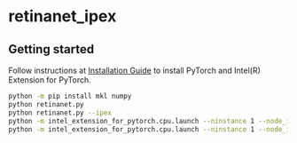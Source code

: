 # retinanet_ipex

## Getting started
Follow instructions at [Installation Guide](https://intel.github.io/intel-extension-for-pytorch/tutorials/installation.html) to install PyTorch and Intel(R) Extension for PyTorch.
```bash
python -m pip install mkl numpy
python retinanet.py
python retinanet.py --ipex
python -m intel_extension_for_pytorch.cpu.launch --ninstance 1 --node_id 0 retinanet.py
python -m intel_extension_for_pytorch.cpu.launch --ninstance 1 --node_id 0 retinanet.py --ipex
```
